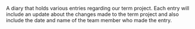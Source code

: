 A diary that holds various entries regarding our term project. Each entry
will include an update about the changes made to the term project and also
include the date and name of the team member who made the entry. 